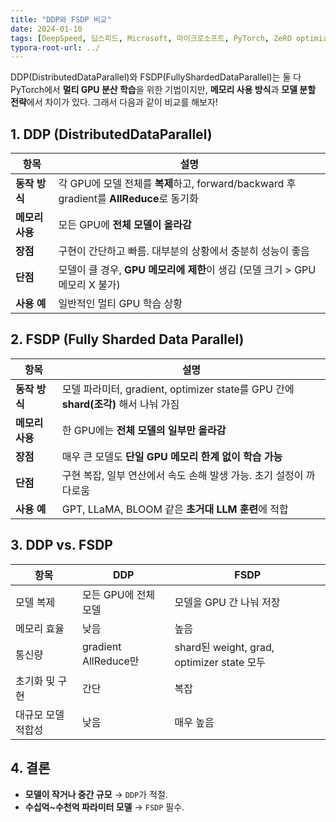 ```yaml
---
title: "DDP와 FSDP 비교"
date: 2024-01-10
tags: [DeepSpeed, 딥스피드, Microsoft, 마이크로소프트, PyTorch, ZeRO optimizer, Mixed Precision, Model Parallelism, Pipeline Parallelism, DeepSpeed-Inference, DDP, Distributed Data Parallel]
typora-root-url: ../
---
```


DDP(DistributedDataParallel)와 FSDP(FullyShardedDataParallel)는 둘 다 PyTorch에서 **멀티 GPU 분산 학습**을 위한 기법이지만, **메모리 사용 방식**과 **모델 분할 전략**에서 차이가 있다. 그래서 다음과 같이 비교를 해보자! 



## 1. DDP (DistributedDataParallel)

| 항목            | 설명                                                         |
| --------------- | ------------------------------------------------------------ |
| **동작 방식**   | 각 GPU에 모델 전체를 **복제**하고, forward/backward 후 gradient를 **AllReduce**로 동기화 |
| **메모리 사용** | 모든 GPU에 **전체 모델이 올라감**                            |
| **장점**        | 구현이 간단하고 빠름. 대부분의 상황에서 충분히 성능이 좋음   |
| **단점**        | 모델이 클 경우, **GPU 메모리에 제한**이 생김 (모델 크기 > GPU 메모리 X 불가) |
| **사용 예**     | 일반적인 멀티 GPU 학습 상황                                  |



## 2. FSDP (Fully Sharded Data Parallel)

| 항목            | 설명                                                         |
| --------------- | ------------------------------------------------------------ |
| **동작 방식**   | 모델 파라미터, gradient, optimizer state를 GPU 간에 **shard(조각)** 해서 나눠 가짐 |
| **메모리 사용** | 한 GPU에는 **전체 모델의 일부만 올라감**                     |
| **장점**        | 매우 큰 모델도 **단일 GPU 메모리 한계 없이 학습 가능**       |
| **단점**        | 구현 복잡, 일부 연산에서 속도 손해 발생 가능. 초기 설정이 까다로움 |
| **사용 예**     | GPT, LLaMA, BLOOM 같은 **초거대 LLM 훈련**에 적합            |



## 3. DDP vs. FSDP 

| 항목               | DDP                  | FSDP                                       |
| ------------------ | -------------------- | ------------------------------------------ |
| 모델 복제          | 모든 GPU에 전체 모델 | 모델을 GPU 간 나눠 저장                    |
| 메모리 효율        | 낮음                 | 높음                                       |
| 통신량             | gradient AllReduce만 | shard된 weight, grad, optimizer state 모두 |
| 초기화 및 구현     | 간단                 | 복잡                                       |
| 대규모 모델 적합성 | 낮음                 | 매우 높음                                  |



## 4. 결론 

* **모델이 작거나 중간 규모** → `DDP`가 적절.
* **수십억~수천억 파라미터 모델** → `FSDP` 필수.

